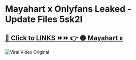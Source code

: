 
 # Mayahart x Onlyfans Leaked - Update Files 5sk2l

## <h2><a href="https://clipsfans.com/Mayahart_x&ref=git">🔗 Click to LINKS ⏩⏩ 👉 🟢 Mayahart x </a></h2>

<a href="https://clipsfans.com/Mayahart_x&ref=git" rel="nofollow" data-target="animated-image.originalLink"><img src="https://i.ibb.co.com/xMMVF88/686577567.gif" alt="Viral Video Original" style="max-width: 100%; display: inline-block;" data-target="animated-image.originalImage"></a>

